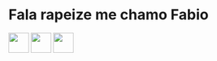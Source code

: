 # Fala rapeize me chamo Fabio 

<div>
  <a hrf="https://github.com/fmartinsm">
<img src="https://cdn.jsdelivr.net/gh/devicons/devicon/icons/java/java-original.svg" width="40" height="40"/>
    <img src="https://cdn.jsdelivr.net/gh/devicons/devicon/icons/linux/linux-original.svg" width="40" height="40"/>
 <img src="https://cdn.jsdelivr.net/gh/devicons/devicon/icons/debian/debian-plain.svg" width="40" height="40"/>
          
  </div>
